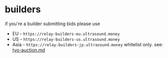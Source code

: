 # builders

if you're a builder submitting bids please use

* EU - `https://relay-builders-eu.ultrasound.money`
* US - `https://relay-builders-us.ultrasound.money`
* Asia - `https://relay-builders-jp.ultrasound.money` whitelist only. see: [tyo-auction.md](tyo-auction.md "mention")
